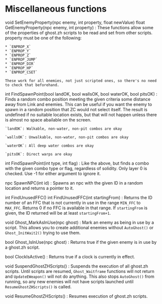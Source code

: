 # Miscellaneous functions

void SetEnemyProperty(npc enemy, int property, float newValue)
float GetEnemyProperty(npc enemy, int property)
:   These functions allow some of the properties of ghost.zh scripts to be read
    and set from other scripts. property must be one of the following:
    
    * `ENPROP_X`
    * `ENPROP_Y`
    * `ENPROP_Z`
    * `ENPROP_JUMP`
    * `ENPROP_DIR`
    * `ENPROP_HP`
    * `ENPROP_CSET`
    
    These work for all enemies, not just scripted ones, so there's no need
    to check that beforehand.

int FindSpawnPoint(bool landOK, bool wallsOK, bool waterOK, bool pitsOK)
:   Finds a random combo position meeting the given criteria some distance away
    from Link and enemies. This can be useful if you want the enemy to spawn in
    a random position that ZC would not select itself. The result is undefined
    if no suitable location exists, but that will not happen unless there is
    almost no space abailable on the screen.
    
    `landOK`: Walkable, non-water, non-pit combos are okay
    
    `wallsOK`: Unwalkable, non-water, non-pit combos are okay
    
    `waterOK`: All deep water combos are okay
    
    `pitsOK`: Direct warps are okay

int FindSpawnPoint(int type, int flag)
:   Like the above, but finds a combo with the given combo type or flag,
    regardless of solidity. Only layer 0 is checked. Use -1 for either argument
    to ignore it.

npc SpawnNPC(int id)
:   Spawns an npc with the given ID in a random location and returns a pointer to it.

int FindUnusedFFC()
int FindUnusedFFC(int startingFrom)
:   Returns the ID number of an FFC that is not currently in use in the range
    `MIN_FFC` to `MAX_FFC`. Returns 0 if no FFC is available in
    that range. If `startingFrom` is given, the ID returned will be at least
    `startingFrom+1`.

void Ghost_MarkAsInUse(npc ghost)
:   Mark an enemy as being in use by a script. This allows you to create
    additional enemies without `AutoGhost()` or `Ghost_InitWait2()` trying to use them.

bool Ghost_IsInUse(npc ghost)
:   Returns true if the given enemy is in use by a ghost.zh script.

bool ClockIsActive()
:   Returns true if a clock is currently in effect.

void SuspendGhostZHScripts()
:   Suspends the execution of all ghost.zh scripts. Until scripts are resumed,
    `Ghost_Waitframe` functions will not return and `UpdateEWeapon()` will not
    do anything. This also stops `AutoGhost()` from running, so any new enemies
    will not have scripts launched until `ResumeGhostZHScripts()` is called.

void ResumeGhostZHScripts()
:   Resumes execution of ghost.zh scripts.
